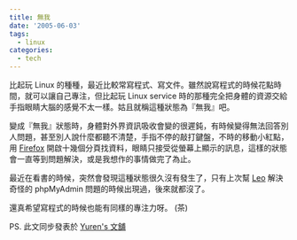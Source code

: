 ```yaml
---
title: 無我
date: '2005-06-03'
tags:
  - linux
categories:
  - tech
---
```

比起玩 Linux 的種種，最近比較常寫程式、寫文件。雖然說寫程式的時候花點時間，就可以讓自己專注，但比起玩 Linux service 時的那種完全把身體的資源交給手指眼睛大腦的感覺不太一樣。姑且就稱這種狀態為『無我』吧。  
  
變成『無我』狀態時，身體對外界資訊吸收會變的很遲鈍，有時候變得無法回答別人問題，甚至別人說什麼都聽不清楚，手指不停的敲打鍵盤，不時的移動小紅點，用 [Firefox](http://moztw.org/) 開啟十幾個分頁找資料，眼睛只接受從螢幕上顯示的訊息，這樣的狀態會一直等到問題解決，或是我想作的事情做完了為止。  
  
最近在看書的時候，突然會發現這種狀態很久沒有發生了，只有上次幫 [Leo](http://www.wretch.cc/blog/tortaredeath) 解決奇怪的 phpMyAdmin 問題的時候出現過，後來就都沒了。  
  
還真希望寫程式的時候也能有同樣的專注力呀。 (茶)  
  
PS. 此文同步發表於 [Yuren's 文舖](http://yurenju.blogspot.com)